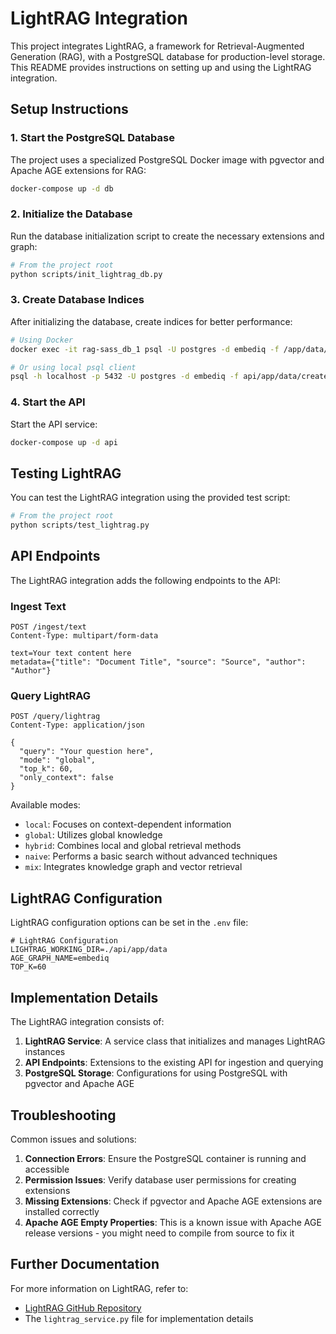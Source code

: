 # LightRAG Integration

This project integrates LightRAG, a framework for Retrieval-Augmented Generation (RAG), with a PostgreSQL database for production-level storage. This README provides instructions on setting up and using the LightRAG integration.

## Setup Instructions

### 1. Start the PostgreSQL Database

The project uses a specialized PostgreSQL Docker image with pgvector and Apache AGE extensions for RAG:

```bash
docker-compose up -d db
```

### 2. Initialize the Database

Run the database initialization script to create the necessary extensions and graph:

```bash
# From the project root
python scripts/init_lightrag_db.py
```

### 3. Create Database Indices

After initializing the database, create indices for better performance:

```bash
# Using Docker
docker exec -it rag-sass_db_1 psql -U postgres -d embediq -f /app/data/create_indices.sql

# Or using local psql client
psql -h localhost -p 5432 -U postgres -d embediq -f api/app/data/create_indices.sql
```

### 4. Start the API

Start the API service:

```bash
docker-compose up -d api
```

## Testing LightRAG

You can test the LightRAG integration using the provided test script:

```bash
# From the project root
python scripts/test_lightrag.py
```

## API Endpoints

The LightRAG integration adds the following endpoints to the API:

### Ingest Text

```http
POST /ingest/text
Content-Type: multipart/form-data

text=Your text content here
metadata={"title": "Document Title", "source": "Source", "author": "Author"}
```

### Query LightRAG

```http
POST /query/lightrag
Content-Type: application/json

{
  "query": "Your question here",
  "mode": "global",
  "top_k": 60,
  "only_context": false
}
```

Available modes:

- `local`: Focuses on context-dependent information
- `global`: Utilizes global knowledge
- `hybrid`: Combines local and global retrieval methods
- `naive`: Performs a basic search without advanced techniques
- `mix`: Integrates knowledge graph and vector retrieval

## LightRAG Configuration

LightRAG configuration options can be set in the `.env` file:

```
# LightRAG Configuration
LIGHTRAG_WORKING_DIR=./api/app/data
AGE_GRAPH_NAME=embediq
TOP_K=60
```

## Implementation Details

The LightRAG integration consists of:

1. **LightRAG Service**: A service class that initializes and manages LightRAG instances
2. **API Endpoints**: Extensions to the existing API for ingestion and querying
3. **PostgreSQL Storage**: Configurations for using PostgreSQL with pgvector and Apache AGE

## Troubleshooting

Common issues and solutions:

1. **Connection Errors**: Ensure the PostgreSQL container is running and accessible
2. **Permission Issues**: Verify database user permissions for creating extensions
3. **Missing Extensions**: Check if pgvector and Apache AGE extensions are installed correctly
4. **Apache AGE Empty Properties**: This is a known issue with Apache AGE release versions - you might need to compile from source to fix it

## Further Documentation

For more information on LightRAG, refer to:

- [LightRAG GitHub Repository](https://github.com/HKUDS/LightRAG)
- The `lightrag_service.py` file for implementation details
